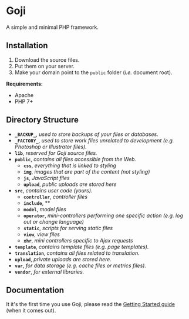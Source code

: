 Goji
====

A simple and minimal PHP framework.

Installation
------------

1. Download the source files.
2. Put them on your server.
2. Make your domain point to the `public` folder (*i.e.* document root).

**Requirements:**
* Apache
* PHP 7+

Directory Structure
-------------------

- **`_BACKUP_`**, *used to store backups of your files or databases.*
- **`_FACTORY_`**, *used to store work files unrelated to development (*e.g.* Photoshop or Illustrator files).*
- **`lib`**, *reserved for Goji source files.*
- **`public`**, *contains all files accessible from the Web.*
	- **`css`**, *everything that is linked to styling*
	- **`img`**, *images that are part of the content (not styling)*
	- **`js`**, *JavaScript files*
	- **`upload`**, *public uploads are stored here*
- **`src`**, *contains user code (yours).*
	- **`controller`**, *controller files*
	- **`include`**, **
	- **`model`**, *model files*
	- **`operator`**, *mini-controllers performing one specific action (*e.g.* log out or change language)*
	- **`static`**, *scripts for serving static files*
	- **`view`**, *view files*
	- **`xhr`**, *mini controllers specific to Ajax requests*
- **`template`**, *contains template files (*e.g.* page templates).*
- **`translation`**, *contains all files related to translation.*
- **`upload`**, *private uploads are stored here.*
- **`var`**, *for data storage (*e.g.* cache files or metrics files).*
- **`vendor`**, *for external libraries.*

Documentation
-------------

It it's the first time you use Goji, please read the [Getting Started guide](#) (when it comes out).
